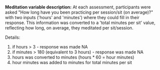 **Meditation variable description:** At each assessment,
participants were asked "How long have you been practicing per session/sit 
(on average)?" with two inputs ('hours' and 'minutes') where they could 
fill in their response. This information was converted to a 'total minutes per 
sit' value, reflecting how long, on average, they meditated per sit/session. 

Details:  

1) if hours > 3 - response was made NA   
2) if minutes > 180 (equivalent to 3 hours) - response was made NA  
3) hours was converted to minutes (hours * 60 = hour minutes)   
4) hour minutes was added to minutes for total minutes per sit    

